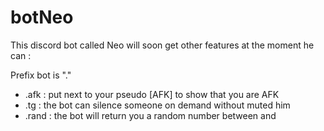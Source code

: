 # botNeo
This discord bot called Neo will soon get other features at the moment he can :

Prefix bot is "."

 - .afk : put next to your pseudo [AFK] to show that you are AFK
 - .tg <mention> : the bot can silence someone on demand without muted him
 - .rand <min> <max> : the bot will return you a random number between <min> and <max>
